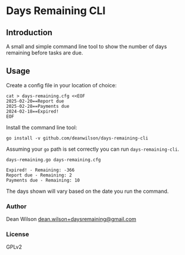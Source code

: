 # Days Remaining CLI

## Introduction

A small and simple command line tool to show the number of days remaining before tasks are due.

## Usage

Create a config file in your location of choice:

```
cat > days-remaining.cfg <<EOF
2025-02-20==Report due
2025-02-28==Payments due
2024-02-18==Expired!
EOF
```

Install the command line tool:

    go install -v github.com/deanwilson/days-remaining-cli

Assuming your `go` path is set correctly you can run `days-remaining-cli`.

```
days-remaining.go days-remaining.cfg

Expired! - Remaining: -366
Report due - Remaining: 2
Payments due - Remaining: 10
```

The days shown will vary based on the date you run the command.

### Author
Dean Wilson <dean.wilson+daysremaining@gmail.com>

### License
GPLv2